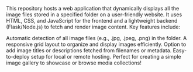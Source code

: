 This repository hosts a web application that dynamically displays all the image files stored in a specified folder on a user-friendly website. It uses HTML, CSS, and JavaScript for the frontend and a lightweight backend (Flask/Node.js) to fetch and render image content. Key features include:

Automatic detection of all image files (e.g., .jpg, .jpeg, .png) in the folder.
A responsive grid layout to organize and display images efficiently.
Option to add image titles or descriptions fetched from filenames or metadata.
Easy-to-deploy setup for local or remote hosting.
Perfect for creating a simple image gallery to showcase or browse media collections!
